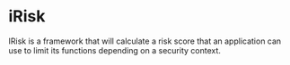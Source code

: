 iRisk
=====

IRisk is a framework that will calculate a risk score that an application can use to limit its functions depending on a security context.
